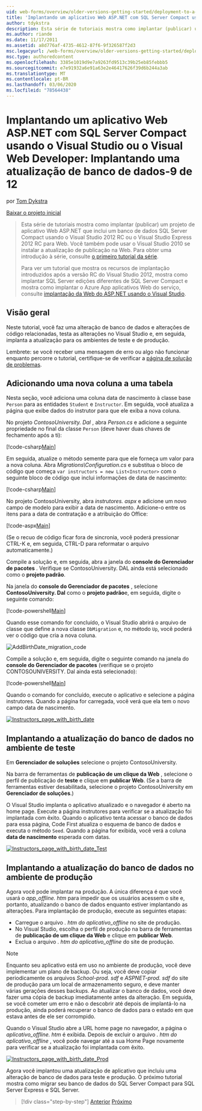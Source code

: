 ```yaml
---
uid: web-forms/overview/older-versions-getting-started/deployment-to-a-hosting-provider/deployment-to-a-hosting-provider-deploying-a-database-update-9-of-12
title: 'Implantando um aplicativo Web ASP.NET com SQL Server Compact usando o Visual Studio ou o Visual Web Developer: Implantando uma atualização de banco de dados-9 de 12 | Microsoft Docs'
author: tdykstra
description: Esta série de tutoriais mostra como implantar (publicar) um projeto de aplicativo Web ASP.NET que inclui um banco de dados SQL Server Compact usando o Visual Stu...
ms.author: riande
ms.date: 11/17/2011
ms.assetid: a8d776af-4735-4612-87f6-9f326587f2d3
msc.legacyurl: /web-forms/overview/older-versions-getting-started/deployment-to-a-hosting-provider/deployment-to-a-hosting-provider-deploying-a-database-update-9-of-12
msc.type: authoredcontent
ms.openlocfilehash: 3385e1019d9e7a9263fd9513c39b25eb85febbb5
ms.sourcegitcommit: e7e91932a6e91a63e2e46417626f39d6b244a3ab
ms.translationtype: MT
ms.contentlocale: pt-BR
ms.lasthandoff: 03/06/2020
ms.locfileid: "78564438"
---
```

# <a name="deploying-an-aspnet-web-application-with-sql-server-compact-using-visual-studio-or-visual-web-developer-deploying-a-database-update---9-of-12"></a>Implantando um aplicativo Web ASP.NET com SQL Server Compact usando o Visual Studio ou o Visual Web Developer: Implantando uma atualização de banco de dados-9 de 12

por [Tom Dykstra](https://github.com/tdykstra)

[Baixar o projeto inicial](https://code.msdn.microsoft.com/Deploying-an-ASPNET-Web-4e31366b)

> Esta série de tutoriais mostra como implantar (publicar) um projeto de aplicativo Web ASP.NET que inclui um banco de dados SQL Server Compact usando o Visual Studio 2012 RC ou o Visual Studio Express 2012 RC para Web. Você também pode usar o Visual Studio 2010 se instalar a atualização de publicação na Web. Para obter uma introdução à série, consulte [o primeiro tutorial da série](deployment-to-a-hosting-provider-introduction-1-of-12.md).
> 
> Para ver um tutorial que mostra os recursos de implantação introduzidos após a versão RC do Visual Studio 2012, mostra como implantar SQL Server edições diferentes de SQL Server Compact e mostra como implantar o Azure App aplicativos Web do serviço, consulte [implantação da Web do ASP.NET usando o Visual Studio](../../deployment/visual-studio-web-deployment/introduction.md).

## <a name="overview"></a>Visão geral

Neste tutorial, você faz uma alteração de banco de dados e alterações de código relacionadas, testa as alterações no Visual Studio e, em seguida, implanta a atualização para os ambientes de teste e de produção.

Lembrete: se você receber uma mensagem de erro ou algo não funcionar enquanto percorre o tutorial, certifique-se de verificar a [página de solução de problemas](deployment-to-a-hosting-provider-creating-and-installing-deployment-packages-12-of-12.md).

## <a name="adding-a-new-column-to-a-table"></a>Adicionando uma nova coluna a uma tabela

Nesta seção, você adiciona uma coluna data de nascimento à classe base `Person` para as entidades `Student` e `Instructor`. Em seguida, você atualiza a página que exibe dados do instrutor para que ele exiba a nova coluna.

No projeto *ContosoUniversity. Dal* , abra *Person.cs* e adicione a seguinte propriedade no final da classe `Person` (deve haver duas chaves de fechamento após a ti):

[!code-csharp[Main](deployment-to-a-hosting-provider-deploying-a-database-update-9-of-12/samples/sample1.cs)]

Em seguida, atualize o método semente para que ele forneça um valor para a nova coluna. Abra *Migrations\Configuration.cs* e substitua o bloco de código que começa `var instructors = new List<Instructor>` com o seguinte bloco de código que inclui informações de data de nascimento:

[!code-csharp[Main](deployment-to-a-hosting-provider-deploying-a-database-update-9-of-12/samples/sample2.cs)]

No projeto ContosoUniversity, abra *instrutores. aspx* e adicione um novo campo de modelo para exibir a data de nascimento. Adicione-o entre os itens para a data de contratação e a atribuição do Office:

[!code-aspx[Main](deployment-to-a-hosting-provider-deploying-a-database-update-9-of-12/samples/sample3.aspx)]

(Se o recuo de código ficar fora de sincronia, você poderá pressionar CTRL-K e, em seguida, CTRL-D para reformatar o arquivo automaticamente.)

Compile a solução e, em seguida, abra a janela do **console do Gerenciador de pacotes** . Verifique se ContosoUniversity. DAL ainda está selecionado como o **projeto padrão**.

Na janela do **console do Gerenciador de pacotes** , selecione **ContosoUniversity. Dal** como o **projeto padrão**e, em seguida, digite o seguinte comando:

[!code-powershell[Main](deployment-to-a-hosting-provider-deploying-a-database-update-9-of-12/samples/sample4.ps1)]

Quando esse comando for concluído, o Visual Studio abrirá o arquivo de classe que define a nova classe `DbMigration` e, no método `Up`, você poderá ver o código que cria a nova coluna.

![AddBirthDate_migration_code](deployment-to-a-hosting-provider-deploying-a-database-update-9-of-12/_static/image1.png)

Compile a solução e, em seguida, digite o seguinte comando na janela do **console do Gerenciador de pacotes** (verifique se o projeto CONTOSOUNIVERSITY. Dal ainda está selecionado):

[!code-powershell[Main](deployment-to-a-hosting-provider-deploying-a-database-update-9-of-12/samples/sample5.ps1)]

Quando o comando for concluído, execute o aplicativo e selecione a página instrutores. Quando a página for carregada, você verá que ela tem o novo campo data de nascimento.

[![Instructors_page_with_birth_date](deployment-to-a-hosting-provider-deploying-a-database-update-9-of-12/_static/image3.png)](deployment-to-a-hosting-provider-deploying-a-database-update-9-of-12/_static/image2.png)

## <a name="deploying-the-database-update-to-the-test-environment"></a>Implantando a atualização do banco de dados no ambiente de teste

Em **Gerenciador de soluções** selecione o projeto ContosoUniversity.

Na barra de ferramentas de **publicação de um clique da Web** , selecione o perfil de publicação de **teste** e clique em **publicar Web**. (Se a barra de ferramentas estiver desabilitada, selecione o projeto ContosoUniversity em **Gerenciador de soluções**.)

O Visual Studio implanta o aplicativo atualizado e o navegador é aberto na home page. Execute a página instrutores para verificar se a atualização foi implantada com êxito. Quando o aplicativo tenta acessar o banco de dados para essa página, Code First atualiza o esquema de banco de dados e executa o método `Seed`. Quando a página for exibida, você verá a coluna **data de nascimento** esperada com datas.

[![Instructors_page_with_birth_date_Test](deployment-to-a-hosting-provider-deploying-a-database-update-9-of-12/_static/image5.png)](deployment-to-a-hosting-provider-deploying-a-database-update-9-of-12/_static/image4.png)

## <a name="deploying-the-database-update-to-the-production-environment"></a>Implantando a atualização do banco de dados no ambiente de produção

Agora você pode implantar na produção. A única diferença é que você usará o *app\_offline. htm* para impedir que os usuários acessem o site e, portanto, atualizando o banco de dados enquanto estiver implantando as alterações. Para implantação de produção, execute as seguintes etapas:

- Carregue o arquivo *. htm do aplicativo\_offline* no site de produção.
- No Visual Studio, escolha o perfil de produção na barra de ferramentas de **publicação de um clique da Web** e clique em **publicar Web**.
- Exclua o arquivo *. htm do aplicativo\_offline* do site de produção.

> [!NOTE]
> Enquanto seu aplicativo está em uso no ambiente de produção, você deve implementar um plano de backup. Ou seja, você deve copiar periodicamente os arquivos *School-prod. sdf* e *ASPNET-prod. sdf* do site de produção para um local de armazenamento seguro, e deve manter várias gerações desses backups. Ao atualizar o banco de dados, você deve fazer uma cópia de backup imediatamente antes da alteração. Em seguida, se você cometer um erro e não o descobrir até depois de implantá-lo na produção, ainda poderá recuperar o banco de dados para o estado em que estava antes de ele ser corrompido.

Quando o Visual Studio abre a URL home page no navegador, a página o *aplicativo\_offline. htm* é exibida. Depois de excluir o arquivo *. htm do aplicativo\_offline* , você pode navegar até a sua Home Page novamente para verificar se a atualização foi implantada com êxito.

[![Instructors_page_with_birth_date_Prod](deployment-to-a-hosting-provider-deploying-a-database-update-9-of-12/_static/image7.png)](deployment-to-a-hosting-provider-deploying-a-database-update-9-of-12/_static/image6.png)

Agora você implantou uma atualização de aplicativo que incluiu uma alteração de banco de dados para teste e produção. O próximo tutorial mostra como migrar seu banco de dados do SQL Server Compact para SQL Server Express e SQL Server.

> [!div class="step-by-step"]
> [Anterior](deployment-to-a-hosting-provider-deploying-a-code-only-update-8-of-12.md)
> [Próximo](deployment-to-a-hosting-provider-migrating-to-sql-server-10-of-12.md)
